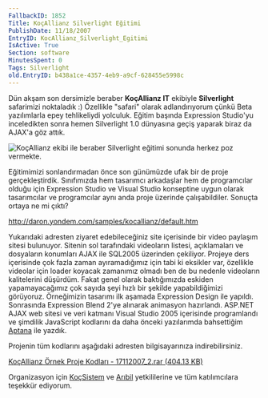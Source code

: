 ```yaml
---
FallbackID: 1852
Title: KoçAllianz Silverlight Eğitimi
PublishDate: 11/18/2007
EntryID: KocAllianz_Silverlight_Egitimi
IsActive: True
Section: software
MinutesSpent: 0
Tags: Silverlight
old.EntryID: b438a1ce-4357-4eb9-a9cf-628455e5998c
---
```

Dün akşam son dersimizle beraber **KoçAllianz IT** ekibiyle
**Silverlight** safarimizi noktaladık :) Özellikle "safari" olarak
adlandırıyorum çünkü Beta yazılımlarla epey tehlikeliydi yolculuk.
Eğitim başında Expression Studio'yu inceledikten sonra hemen Silverlight
1.0 dünyasına geçiş yaparak biraz da AJAX'a göz attık.

![KoçAllianz ekibi ile beraber Silverlight eğitimi sonunda herkez poz
vermekte.](http://cdn.daron.yondem.com/assets/1852/17112007_1.jpg)

Eğitimimizi sonlandırmadan önce son günümüzde ufak bir de proje
gerçekleştirdik. Sınıfımızda hem tasarımcı arkadaşlar hem de
programcılar olduğu için Expression Studio ve Visual Studio konseptine
uygun olarak tasarımcılar ve programcılar aynı anda proje üzerinde
çalışabildiler. Sonuçta ortaya ne mi çıktı?

<http://daron.yondem.com/samples/kocallianz/default.htm>

Yukarıdaki adresten ziyaret edebileceğiniz site içerisinde bir video
paylaşım sitesi bulunuyor. Sitenin sol tarafındaki videoların listesi,
açıklamaları ve dosyaların konumları AJAX ile SQL2005 üzerinden
çekiliyor. Projeye ders içerisinde çok fazla zaman ayıramadığımız için
tabi ki eksikler var, özellikle videolar için loader koyacak zamanımız
olmadı ben de bu nedenle videoların kalitelerini düşürdüm. Fakat genel
olarak baktığımızda eskiden yapamayacağımız çok sayıda şeyi hızlı bir
şekilde yapabildiğimizi görüyoruz. Örneğimizin tasarımı ilk aşamada
Expression Design ile yapıldı. Sonrasında Expression Blend 2'ye alınarak
animasyon hazırlandı. ASP.NET AJAX web sitesi ve veri katmanı Visual
Studio 2005 içerisinde programlandı ve şimdilik JavaScript kodlarını da
daha önceki yazılarımda bahsettiğim
[Aptana](http://daron.yondem.com/tr/post/6633ebd4-c30f-4a05-ba8b-1b55c3d80849)
ile yazdık.

Projenin tüm kodlarını aşağıdaki adresten bilgisayarınıza
indirebilirsiniz.

[KoçAllianz Örnek Proje Kodları - 17112007\_2.rar (404.13
KB)](http://cdn.daron.yondem.com/assets/1852/17112007_2.rar)

Organizasyon için [KoçSistem](http://www.kocsistem.com.tr/tr/) ve
[Arıbil](http://www.aribil.com/) yetkililerine ve tüm katılımcılara
teşekkür ediyorum.


